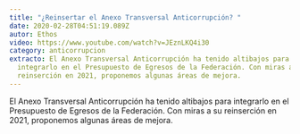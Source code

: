 ```yaml
---
title: "¿Reinsertar el Anexo Transversal Anticorrupción? "
date: 2020-02-28T04:51:19.089Z
autor: Ethos
video: https://www.youtube.com/watch?v=JEznLKQ4i30
category: anticorrupcion
extracto: El Anexo Transversal Anticorrupción ha tenido altibajos para
  integrarlo en el Presupuesto de Egresos de la Federación. Con miras a su
  reinserción en 2021, proponemos algunas áreas de mejora.
---
```

El Anexo Transversal Anticorrupción ha tenido altibajos para integrarlo en el Presupuesto de Egresos de la Federación. Con miras a su reinserción en 2021, proponemos algunas áreas de mejora.